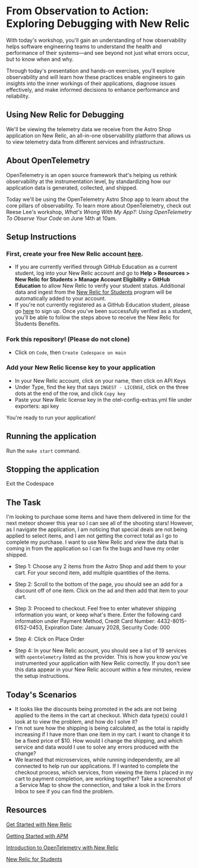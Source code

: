 # From Observation to Action: Exploring Debugging with New Relic
With today's workshop, you'll gain an understanding of how observability helps software engineering teams to understand the health and performance of their systems—and see beyond not just what errors occur, but to know when and why.

Through today's presentation and hands-on exercises, you'll explore observability and will learn how these practices enable engineers to gain insights into the inner workings of their applications, diagnose issues effectively, and make informed decisions to enhance performance and reliability.

## Using New Relic for Debugging
We'll be viewing the telemetry data we receive from the Astro Shop application on New Relic, an all-in-one observability platform that allows us to view telemetry data from different services and infrastructure.

## About OpenTelemetry
OpenTelemetry is an open source framework that's helping us rethink observability at the instrumentation level, by standardizing how our application data is generated, collected, and shipped.

Today we'll be using the OpenTelemetry Astro Shop app to learn about the core pillars of observability. To learn more about OpenTelemetry, check out Reese Lee's workshop, _What's Wrong With My App?: Using OpenTelemetry To Observe Your Code_ on June 14th at 10am.

## Setup Instructions
### First, create your free New Relic account [here](https://newrelic.com/signup).
- If you are currently verified through GitHub Education as a current student, log into your New Relic account and go to **Help > Resources > New Relic for Students > Manage Account Eligibility > GitHub Education** to allow New Relic to verify your student status. Additional data and ingest from the [New Relic for Students](https://newrelic.com/students) program will be automatically added to your account.
- If you're not currently registered as a GitHub Education student, please go [here](https://education.github.com/pack) to sign up. Once you've been successfully verified as a student, you'll be able to follow the steps above to receive the New Relic for Students Benefits.

### Fork this repository! (Please do not clone)
- Click on `Code`, then `Create Codespace on main`
### Add your New Relic license key to your application
- In your New Relic account, click on your name, then click on API Keys
- Under Type, find the key that says `INGEST - LICENSE`, click on the three dots at the end of the row, and click `Copy key`
- Paste your New Relic license key in the otel-config-extras.yml file under exporters: api key

You're ready to run your application!
## Running the application
Run the `make start` command.

## Stopping the application
Exit the Codespace


## The Task
I'm looking to purchase some items and have them delivered in time for the next meteor shower this year so I can see all of the shooting stars! However, as I navigate the application, I am noticing that special deals are not being applied to select items, and I am not getting the correct total as I go to complete my purchase. I want to use New Relic and view the data that is coming in from the application so I can fix the bugs and have my order shipped.

- Step 1: Choose any 2 items from the Astro Shop and add them to your cart. For your second item, add multiple quantities of the items.

- Step 2: Scroll to the bottom of the page, you should see an add for a discount off of one item. Click on the ad and then add that item to your cart.

- Step 3: Proceed to checkout. Feel free to enter whatever shipping information you want, or keep what's there. Enter the following card information under Payment Method, Credit Card Number: 4432-8015-6152-0453, Expiration Date: January 2028, Security Code: 000
- Step 4: Click on Place Order
- Step 4: In your New Relic account, you should see a list of 19 services with `opentelemetry` listed as the provider. This is how you know you've instrumented your application with New Relic correctly.
If you don't see this data appear in your New Relic account within a few minutes, review the setup instructions.

## Today's Scenarios

- It looks like the discounts being promoted in the ads are not being applied to the items in the cart at checkout. Which data type(s) could I look at to view the problem, and how do I solve it?
- I'm not sure how the shipping is being calculated, as the total is rapidly increasing if I have more than one item in my cart. I want to change it to be a fixed price of $10. How would I change the shipping, and which service and data would I use to solve any errors produced with the change?
- We learned that microservices, while running independently, are all connected to help run our applications. If I wanted to complete the checkout process, which services, from viewing the items I placed in my cart to payment completion, are working together? Take a screenshot of a Service Map to show the connection, and take a look in the Errors Inbox to see if you can find the problem.

## Resources
[Get Started with New Relic](https://docs.newrelic.com/docs/new-relic-solutions/get-started/intro-new-relic/)

[Getting Started with APM](https://docs.newrelic.com/docs/apm/new-relic-apm/getting-started/introduction-apm/)

[Introduction to OpenTelemetry with New Relic](https://docs.newrelic.com/docs/more-integrations/open-source-telemetry-integrations/opentelemetry/opentelemetry-introduction/)

[New Relic for Students](https://newrelic.com/students)
